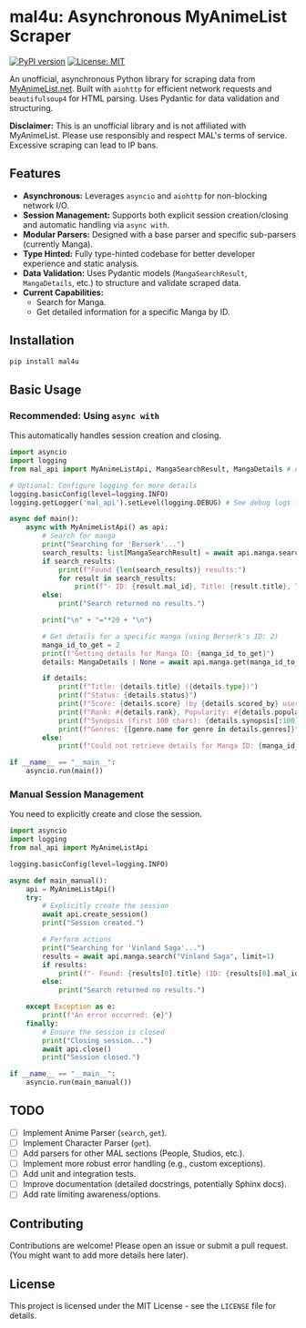 
# mal4u: Asynchronous MyAnimeList Scraper

[![PyPI version](https://badge.fury.io/py/mal4u.svg)](https://badge.fury.io/py/mal4u) 
[![License: MIT](https://img.shields.io/badge/License-MIT-yellow.svg)](https://opensource.org/licenses/MIT)

An unofficial, asynchronous Python library for scraping data from [MyAnimeList.net](https://myanimelist.net/). Built with `aiohttp` for efficient network requests and `beautifulsoup4` for HTML parsing. Uses Pydantic for data validation and structuring.

**Disclaimer:** This is an unofficial library and is not affiliated with MyAnimeList. Please use responsibly and respect MAL's terms of service. Excessive scraping can lead to IP bans.

## Features

*   **Asynchronous:** Leverages `asyncio` and `aiohttp` for non-blocking network I/O.
*   **Session Management:** Supports both explicit session creation/closing and automatic handling via `async with`.
*   **Modular Parsers:** Designed with a base parser and specific sub-parsers (currently Manga).
*   **Type Hinted:** Fully type-hinted codebase for better developer experience and static analysis.
*   **Data Validation:** Uses Pydantic models (`MangaSearchResult`, `MangaDetails`, etc.) to structure and validate scraped data.
*   **Current Capabilities:**
    *   Search for Manga.
    *   Get detailed information for a specific Manga by ID.

## Installation

```bash
pip install mal4u
```

## Basic Usage

### Recommended: Using `async with`

This automatically handles session creation and closing.

```python
import asyncio
import logging
from mal_api import MyAnimeListApi, MangaSearchResult, MangaDetails # Assuming types are exported

# Optional: Configure logging for more details
logging.basicConfig(level=logging.INFO)
logging.getLogger('mal_api').setLevel(logging.DEBUG) # See debug logs from the library

async def main():
    async with MyAnimeListApi() as api:
        # Search for manga
        print("Searching for 'Berserk'...")
        search_results: list[MangaSearchResult] = await api.manga.search("Berserk", limit=3)
        if search_results:
            print(f"Found {len(search_results)} results:")
            for result in search_results:
                print(f"- ID: {result.mal_id}, Title: {result.title}, Type: {result.manga_type}, Score: {result.score}")
        else:
            print("Search returned no results.")

        print("\n" + "="*20 + "\n")

        # Get details for a specific manga (using Berserk's ID: 2)
        manga_id_to_get = 2
        print(f"Getting details for Manga ID: {manga_id_to_get}")
        details: MangaDetails | None = await api.manga.get(manga_id_to_get)

        if details:
            print(f"Title: {details.title} ({details.type})")
            print(f"Status: {details.status}")
            print(f"Score: {details.score} (by {details.scored_by} users)")
            print(f"Rank: #{details.rank}, Popularity: #{details.popularity}")
            print(f"Synopsis (first 100 chars): {details.synopsis[:100] if details.synopsis else 'N/A'}...")
            print(f"Genres: {[genre.name for genre in details.genres]}")
        else:
            print(f"Could not retrieve details for Manga ID: {manga_id_to_get}")

if __name__ == "__main__":
    asyncio.run(main())
```

### Manual Session Management

You need to explicitly create and close the session.

```python
import asyncio
import logging
from mal_api import MyAnimeListApi

logging.basicConfig(level=logging.INFO)

async def main_manual():
    api = MyAnimeListApi()
    try:
        # Explicitly create the session
        await api.create_session()
        print("Session created.")

        # Perform actions
        print("Searching for 'Vinland Saga'...")
        results = await api.manga.search("Vinland Saga", limit=1)
        if results:
            print(f"- Found: {results[0].title} (ID: {results[0].mal_id})")
        else:
            print("Search returned no results.")

    except Exception as e:
        print(f"An error occurred: {e}")
    finally:
        # Ensure the session is closed
        print("Closing session...")
        await api.close()
        print("Session closed.")

if __name__ == "__main__":
    asyncio.run(main_manual())
```

## TODO

*   [ ] Implement Anime Parser (`search`, `get`).
*   [ ] Implement Character Parser (`get`).
*   [ ] Add parsers for other MAL sections (People, Studios, etc.).
*   [ ] Implement more robust error handling (e.g., custom exceptions).
*   [ ] Add unit and integration tests.
*   [ ] Improve documentation (detailed docstrings, potentially Sphinx docs).
*   [ ] Add rate limiting awareness/options.

## Contributing

Contributions are welcome! Please open an issue or submit a pull request. (You might want to add more details here later).

## License

This project is licensed under the MIT License - see the `LICENSE` file for details.
